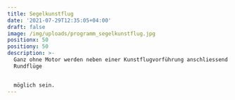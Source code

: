 ```yaml
---
title: Segelkunstflug
date: '2021-07-29T12:35:05+04:00'
draft: false
image: /img/uploads/programm_segelkunstflug.jpg
positionx: 50
positiony: 50
description: >-
  Ganz ohne Motor werden neben einer Kunstflugvorführung anschliessend auch
  Rundflüge


  möglich sein.
---
```



